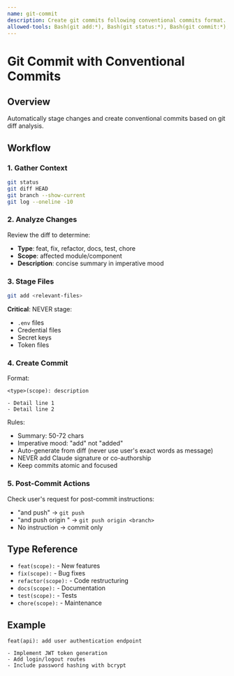 ```yaml
---
name: git-commit
description: Create git commits following conventional commits format. Use when user asks to just commit, git commit, commit changes, create a commit. Handles staging files, generating commit messages from diffs, and optional push operations.
allowed-tools: Bash(git add:*), Bash(git status:*), Bash(git commit:*), Bash(git diff:*), Bash(git log:*), Bash(git branch:*), Bash(git push:*)
---
```


# Git Commit with Conventional Commits

## Overview

Automatically stage changes and create conventional commits based on git diff analysis.

## Workflow

### 1. Gather Context

```bash
git status
git diff HEAD
git branch --show-current
git log --oneline -10
```

### 2. Analyze Changes

Review the diff to determine:

- **Type**: feat, fix, refactor, docs, test, chore
- **Scope**: affected module/component
- **Description**: concise summary in imperative mood

### 3. Stage Files

```bash
git add <relevant-files>
```

**Critical**: NEVER stage:

- `.env` files
- Credential files
- Secret keys
- Token files

### 4. Create Commit

Format:

```
<type>(scope): description

- Detail line 1
- Detail line 2
```

Rules:

- Summary: 50-72 chars
- Imperative mood: "add" not "added"
- Auto-generate from diff (never use user's exact words as message)
- NEVER add Claude signature or co-authorship
- Keep commits atomic and focused

### 5. Post-Commit Actions

Check user's request for post-commit instructions:

- "and push" → `git push`
- "and push origin <branch>" → `git push origin <branch>`
- No instruction → commit only

## Type Reference

- `feat(scope):` - New features
- `fix(scope):` - Bug fixes
- `refactor(scope):` - Code restructuring
- `docs(scope):` - Documentation
- `test(scope):` - Tests
- `chore(scope):` - Maintenance

## Example

```
feat(api): add user authentication endpoint

- Implement JWT token generation
- Add login/logout routes
- Include password hashing with bcrypt
```
